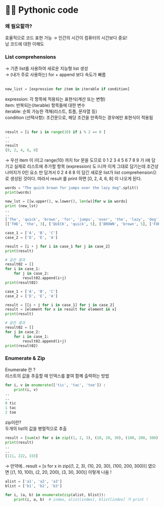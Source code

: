 # 👩‍💻 Pythonic code 

### 왜 필요할까?

효율적으로 코드 표현 가능 &rarr; 인간의 시간이 컴퓨터의 시간보다 중요! <br>
남 코드에 대한 이해도 

### List comprehensions 
&rarr; 기존 list를 사용하여 새로운 지능형 list 생성 <br>
&rarr; (내가 주로 사용하는) for + append 보다 속도가 빠름<br><br>

``` python
new_list = [expression for item in iterable if condition]
```

expression: 각 항목에 적용되는 표현식(계산 또는 변형)<br>
item: 반복되는(iterable) 항목들에 대한 변수<br>
iterable: 순회 가능한 객체(리스트, 튜플, 문자열 등)<br>
condition (선택사항): 조건문으로, 해당 조건을 만족하는 경우에만 표현식이 적용됨<br> <br>

```python
result = [i for i in range(10) if i % 2 == 0 ]
..
..
result
[0, 2, 4, 6, 8]
```

&rarr; 우선 item 이 i이고 range(10) 까지 for 문을 도므로 0 1 2 3 4 5 6 7 8 9 가 i에 담기고 실제로 리스트에 추가할 항목 (expression) 도 i니까 이게 그대로 담기는데 조건상 나머지가 0인 요소 만 담겨서 0 2 4 6 8 이 담긴 새로운 list가 list comprehension으로 생성된 것이다. 따라서 result 를 print 하면 [0, 2, 4, 6, 8] 이 나오게 된다. 

```python
words = "The quick brown for jumps over the lazy dog".split()
print(words)

new_lst = [[w.upper(), w.lower(), len(w)]for w in words] 
print (new_lst)
..
..
['The', 'quick', 'brown', 'for', 'jumps', 'over', 'the', 'lazy', 'dog']
[['THE', 'the', 3], ['QUICK', 'quick', 5], ['BROWN', 'brown', 5], ['FOR', 'for', 3], ['JUMPS', 'jumps', 5], ['OVER', 'over', 4], ['THE', 'the', 3], ['LAZY', 'lazy', 4], ['DOG', 'dog', 3]]
```
```python
case_1 = ['A', 'B', 'C']
case_2 = ['D', 'E', 'A']

result = [i + j for i in case_1 for j in case_2]
print(result)

# 같은 결과
result02 = [] 
for i in case_1:
    for j in case_2:
        result02.append(i+j)
print(result02)
```

```python
case_1 = ['A', 'B', 'C']
case_2 = ['D', 'E', 'A']

result = [[i + j for i in case_1] for j in case_2]
result = [element for x in result for element in x]
print(result)

# 같은 결과 
result02 = []
for j in case_2:
    for i in case_1:
        result02.append(i+j)
print(result02)
```

### Enumerate & Zip

Enumerate 란 ?
<br> 리스트의 값을 추출할 때 인덱스를 붙여 함꼐 출력하는 방법
```python
for i, v in enumerate(['tic', 'tac', 'toe']) :
    print(i, v)
..
.. 
0 tic
1 tac
2 toe
```

zip이란?
<br> 두개의 list의 값을 병렬적으로 추출
```python
result = [sum(x) for x in zip((1, 2, 3), (10, 20, 30), (100, 200, 300))]
print(result)
..
..
[111, 222, 333]
```
&rarr; 만약에.. result = [x for x in zip((1, 2, 3), (10, 20, 30),  (100, 200, 300))] 였으면 [(1, 10, 100), (2, 20, 200), (3, 30, 300)] 이렇게 나옴 ! 

```python
alist = ['a1', 'a2', 'a3']
blist = ['b1', 'b2', 'b3']

for i, (a, b) in enumerate(zip(alist, blist)):
    print(i, a, b)  # index, alist[index], blist[index] 가 print ! 
```